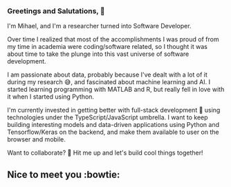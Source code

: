 ### Greetings and Salutations, 👋

I'm Mihael, and I'm a researcher turned into Software Developer. 

Over time I realized that most of the accomplishments I was proud of from my time in academia were coding/software related,
so I thought it was about time to take the plunge into this vast universe of software development.

I am passionate about data, probably because I've dealt with a lot of it during my research 😅, and fascinated about machine learning and AI.
I started learning programming with MATLAB and R, but really fell in love with it when I started using Python.

I'm currently invested in getting better with full-stack development 🌱 using technologies under the TypeScript/JavaScript umbrella. 
I want to keep building interesting models and data-driven applications using Python and Tensorflow/Keras on the backend, and make them available to user on the browser and mobile.

Want to collaborate? 👯
Hit me up and let's build cool things together!

Nice to meet you :bowtie:
---
